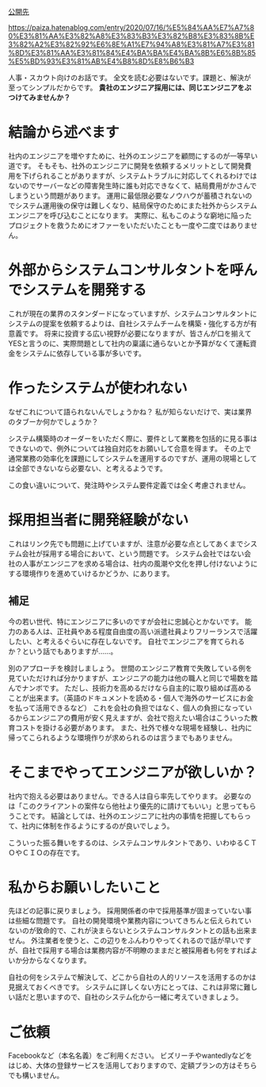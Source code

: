 [公開先](https://note.com/nomuragoro/n/nab7510c2279d)

https://paiza.hatenablog.com/entry/2020/07/16/%E5%84%AA%E7%A7%80%E3%81%AA%E3%82%A8%E3%83%B3%E3%82%B8%E3%83%8B%E3%82%A2%E3%82%92%E6%8E%A1%E7%94%A8%E3%81%A7%E3%81%8D%E3%81%AA%E3%81%84%E4%BA%BA%E4%BA%8B%E6%8B%85%E5%BD%93%E3%81%AB%E4%B8%8D%E8%B6%B3

人事・スカウト向けのお話です。
全文を読む必要はないです。課題と、解決が至ってシンプルだからです。
**貴社のエンジニア採用には、同じエンジニアをぶつけてみませんか？**

# 結論から述べます
社内のエンジニアを増やすために、社外のエンジニアを顧問にするのが一等早い道です。
そもそも、社外のエンジニアに開発を依頼するメリットとして開発費用を下げられることがありますが、システムトラブルに対応してくれるわけではないのでサーバーなどの障害発生時に誰も対応できなくて、結局費用がかさんでしまうという問題があります。
運用に最低限必要なノウハウが蓄積されないのでシステム運用後の保守は難しくなり、結局保守のためにまた社外からシステムエンジニアを呼び込むことになります。
実際に、私もこのような窮地に陥ったプロジェクトを救うためにオファーをいただいたことも一度や二度ではありません。

# 外部からシステムコンサルタントを呼んでシステムを開発する
これが現在の業界のスタンダードになっていますが、システムコンサルタントにシステムの提案を依頼するよりは、自社システムチームを構築・強化する方が有意義です。
将来に投資する広い視野が必要になりますが、皆さんが口を揃えてYESと言うのに、実際問題として社内の稟議に通らないとか予算がなくて運転資金をシステムに依存している事が多いです。

# 作ったシステムが使われない
なぜこれについて語られないんでしょうかね？
私が知らないだけで、実は業界のタブーか何かでしょうか？

システム構築時のオーダーをいただく際に、要件として業務を包括的に見る事はできないので、例外については独自対応をお願いして合意を得ます。
その上で通常業務の効率化を課題にしてシステムを運用するのですが、運用の現場としては全部できないなら必要ない、と考えるようです。

この食い違いについて、発注時やシステム要件定義では全く考慮されません。

# 採用担当者に開発経験がない
これはリンク先でも問題に上げていますが、注意が必要な点としてあくまでシステム会社が採用する場合において、という問題です。
システム会社ではない会社の人事がエンジニアを求める場合は、社内の風潮や文化を押し付けないようにする環境作りを進めていけるかどうか、にあります。

## 補足
今の若い世代、特にエンジニアに多いのですが会社に忠誠心とかないです。
能力のある人は、正社員やある程度自由度の高い派遣社員よりフリーランスで活躍したい、と考えるぐらいに存在しないです。
自社でエンジニアを育てられるか？という話でもありますが……。

別のアプローチを検討しましょう。
世間のエンジニア教育で失敗している例を見ていただければ分かりますが、エンジニアの能力は他の職人と同じで場数を踏んでナンボです。
ただし、技術力を高めるだけなら自主的に取り組めば高めることが出来ます。（英語のドキュメントを読める・個人で海外のサービスにお金を払って活用できるなど）
これを会社の負担ではなく、個人の負担になっているからエンジニアの費用が安く見えますが、会社で抱えたい場合はこういった教育コストを掛ける必要があります。
また、社外で様々な現場を経験し、社内に帰ってこられるような環境作りが求められるのは言うまでもありません。

# そこまでやってエンジニアが欲しいか？
社内で抱える必要はありません。できる人は自ら率先してやります。
必要なのは「このクライアントの案件なら他社より優先的に請けてもいい」と思ってもらうことです。
結論としては、社外のエンジニアに社内の事情を把握してもらって、社内に体制を作るようにするのが良いでしょう。

こういった振る舞いをするのは、システムコンサルタントであり、いわゆるＣＴＯやＣＩＯの存在です。

# 私からお願いしたいこと
先ほどの記事に戻りましょう。
採用関係者の中で採用基準が固まっていない事は些細な問題です。
自社の開発環境や業務内容についてきちんと伝えられていないのが致命的で、これが決まらないとシステムコンサルタントとの話も出来ません。
外注業者を使うと、この辺りをふんわりやってくれるので話が早いですが、自社で採用する場合は業務内容が不明瞭のままだと被採用者も何をすればよいか分からなくなります。

自社の何をシステムで解決して、どこから自社の人的リソースを活用するのかは見据えておくべきです。
システムに詳しくない方にとっては、これは非常に難しい話だと思いますので、自社のシステム化から一緒に考えていきましょう。

# ご依頼
Facebookなど（本名名義）をご利用ください。
ビズリーチやwantedlyなどをはじめ、大体の登録サービスを活用しておりますので、定額プランの方はそちらでも構いません。
